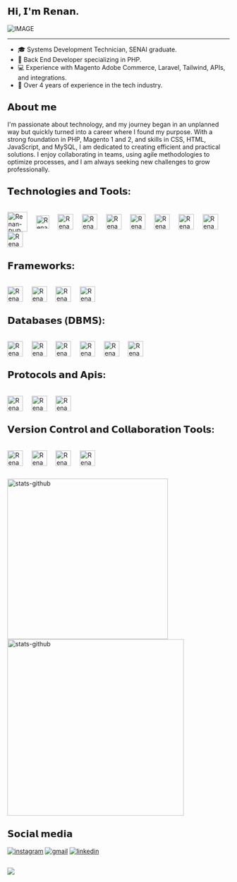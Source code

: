 ## 𝗛𝗶, 𝗜'𝗺 𝗥𝗲𝗻𝗮𝗻.

![IMAGE](https://github.com/user-attachments/assets/c1ee63a4-3d53-4c66-83a4-52bdedb853c0)

---

- 🎓 Systems Development Technician, SENAI graduate.
- 💼 Back End Developer specializing in PHP.
- 💻 Experience with Magento Adobe Commerce, Laravel, Tailwind, APIs, and integrations.
- 🚀 Over 4 years of experience in the tech industry.

## 𝗔𝗯𝗼𝘂𝘁 𝗺𝗲

I'm passionate about technology, and my journey began in an unplanned way but quickly turned into a career where I found my purpose. With a strong foundation in PHP, Magento 1 and 2, and skills in CSS, HTML, JavaScript, and MySQL, I am dedicated to creating efficient and practical solutions. I enjoy collaborating in teams, using agile methodologies to optimize processes, and I am always seeking new challenges to grow professionally.

## 𝗧𝗲𝗰𝗵𝗻𝗼𝗹𝗼𝗴𝗶𝗲𝘀 𝗮𝗻𝗱 𝗧𝗼𝗼𝗹𝘀:

<div style="display: inline-block;"><br>
    <img align="center" alt="Renan-PHP" height="45" width="45" src="https://cdn.jsdelivr.net/gh/devicons/devicon@latest/icons/php/php-original.svg">
    &nbsp;&nbsp;&nbsp;
    <img align="center" alt="Renan-JavaScript" height="30" width="30" src="https://cdn.jsdelivr.net/gh/devicons/devicon@latest/icons/javascript/javascript-original.svg">
    &nbsp;&nbsp;&nbsp;
    <img align="center" alt="Renan-HTML" height="35" width="35" src="https://cdn.jsdelivr.net/gh/devicons/devicon@latest/icons/html5/html5-original.svg">
    &nbsp;&nbsp;&nbsp;
    <img align="center" alt="Renan-CSS" height="35" width="35" src="https://cdn.jsdelivr.net/gh/devicons/devicon@latest/icons/css3/css3-original.svg">
    &nbsp;&nbsp;&nbsp;
    <img align="center" alt="Renan-Sass" height="35" width="35" src="https://cdn.jsdelivr.net/gh/devicons/devicon@latest/icons/sass/sass-original.svg">
    &nbsp;&nbsp;&nbsp;
    <img align="center" alt="Renan-Docker" height="35" width="35" src="https://cdn.jsdelivr.net/gh/devicons/devicon@latest/icons/docker/docker-original.svg">
    &nbsp;&nbsp;&nbsp;
    <img align="center" alt="Renan-Nginx" height="35" width="35" src="https://cdn.jsdelivr.net/gh/devicons/devicon@latest/icons/nginx/nginx-original.svg">
    &nbsp;&nbsp;&nbsp;
    <img align="center" alt="Renan-RabbitMQ" height="35" width="35" src="https://cdn.jsdelivr.net/gh/devicons/devicon@latest/icons/rabbitmq/rabbitmq-original.svg">
    &nbsp;&nbsp;&nbsp;
    <img align="center" alt="Renan-Postman" height="35" width="35" src="https://cdn.jsdelivr.net/gh/devicons/devicon@latest/icons/postman/postman-original.svg">
    &nbsp;&nbsp;&nbsp;
    <img align="center" alt="Renan-Insomnia" height="35" width="35" src="https://cdn.jsdelivr.net/gh/devicons/devicon@latest/icons/insomnia/insomnia-original.svg">
</div>

## 𝗙𝗿𝗮𝗺𝗲𝘄𝗼𝗿𝗸𝘀:

<div style="display: inline-block;"><br>
    <img align="center" alt="Renan-Laravel" height="35" width="35" src="https://cdn.jsdelivr.net/gh/devicons/devicon@latest/icons/laravel/laravel-original.svg">
    &nbsp;&nbsp;&nbsp;
    <img align="center" alt="Renan-Symfony" height="35" width="35" src="https://static-00.iconduck.com/assets.00/file-type-symfony-icon-1024x1024-rssfk6cn.png">
    &nbsp;&nbsp;&nbsp;
    <img align="center" alt="Renan-Tailwind" height="35" width="35" src="https://cdn.jsdelivr.net/gh/devicons/devicon@latest/icons/tailwindcss/tailwindcss-original.svg">
    &nbsp;&nbsp;&nbsp;
    <img align="center" alt="Renan-Magento" height="35" width="35" src="https://cdn.jsdelivr.net/gh/devicons/devicon@latest/icons/magento/magento-original.svg">
</div>

## 𝗗𝗮𝘁𝗮𝗯𝗮𝘀𝗲𝘀 (𝗗𝗕𝗠𝗦):

<div style="display: inline-block;"><br>
    <img align="center" alt="Renan-MySQL" height="35" width="35" src="https://cdn.jsdelivr.net/gh/devicons/devicon@latest/icons/mysql/mysql-original.svg">
    &nbsp;&nbsp;&nbsp;
    <img align="center" alt="Renan-PostgreSQL" height="35" width="35" src="https://cdn.jsdelivr.net/gh/devicons/devicon@latest/icons/postgresql/postgresql-original.svg">
    &nbsp;&nbsp;&nbsp;
    <img align="center" alt="Renan-MariaDB" height="35" width="35" src="https://cdn.jsdelivr.net/gh/devicons/devicon@latest/icons/mariadb/mariadb-original.svg">
    &nbsp;&nbsp;&nbsp;
    <img align="center" alt="Renan-SQLite" height="35" width="35" src="https://cdn.jsdelivr.net/gh/devicons/devicon@latest/icons/sqlite/sqlite-original.svg">
    &nbsp;&nbsp;&nbsp;
    <img align="center" alt="Renan-Oracle" height="35" width="35" src="https://cdn.jsdelivr.net/gh/devicons/devicon@latest/icons/oracle/oracle-original.svg">
    &nbsp;&nbsp;&nbsp;
    <img align="center" alt="Renan-Redis" height="35" width="35" src="https://cdn.jsdelivr.net/gh/devicons/devicon@latest/icons/redis/redis-original.svg">
</div>

## 𝗣𝗿𝗼𝘁𝗼𝗰𝗼𝗹𝘀 𝗮𝗻𝗱 𝗔𝗽𝗶𝘀:

<div style="display: inline-block;"><br>
    <img align="center" alt="Renan-SOAP" height="35" width="35" src="https://user-images.githubusercontent.com/25181517/192107860-9a9f0894-0e34-4ab3-964d-6297ee4c00e9.png">
    &nbsp;&nbsp;&nbsp;
    <img align="center" alt="Renan-REST" height="35" width="35" src="https://user-images.githubusercontent.com/25181517/192107858-fe19f043-c502-4009-8c47-476fc89718ad.png">
    &nbsp;&nbsp;&nbsp;
    <img align="center" alt="Renan-GraphQL" height="35" width="35" src="https://user-images.githubusercontent.com/25181517/192107856-aa92c8b1-b615-47c3-9141-ed0d29a90239.png">
    &nbsp;&nbsp;&nbsp;
</div>

## 𝗩𝗲𝗿𝘀𝗶𝗼𝗻 𝗖𝗼𝗻𝘁𝗿𝗼𝗹 𝗮𝗻𝗱 𝗖𝗼𝗹𝗹𝗮𝗯𝗼𝗿𝗮𝘁𝗶𝗼𝗻 𝗧𝗼𝗼𝗹𝘀:

<div style="display: inline-block;"><br>
    <img align="center" alt="Renan-Git" height="35" width="35" src="https://cdn.jsdelivr.net/gh/devicons/devicon@latest/icons/git/git-original.svg">
    &nbsp;&nbsp;&nbsp;
    <img align="center" alt="Renan-Bitbucket" height="35" width="35" src="https://cdn.jsdelivr.net/gh/devicons/devicon@latest/icons/bitbucket/bitbucket-original.svg">
    &nbsp;&nbsp;&nbsp;
    <img align="center" alt="Renan-GitHub" height="35" width="35" src="https://uxwing.com/wp-content/themes/uxwing/download/brands-and-social-media/github-white-icon.png">
    &nbsp;&nbsp;&nbsp;
    <img align="center" alt="Renan-Jira" height="35" width="35" src="https://cdn.jsdelivr.net/gh/devicons/devicon@latest/icons/jira/jira-original.svg">
    &nbsp;&nbsp;&nbsp;
</div>

##
<img alt="stats-github" src="https://github-readme-stats-wheat-two-53.vercel.app/api?username=RenanxD&theme=midnight-purple&hide_border=false&include_all_commits=false&count_private=false"  width="364px" />      <img alt="stats-github" src="https://github-readme-streak-stats.herokuapp.com/?user=RenanxD&theme=midnight-purple&hide_border=false"  width="400px" />

## 𝗦𝗼𝗰𝗶𝗮𝗹 𝗺𝗲𝗱𝗶𝗮

<div> 
  <a href="https://instagram.com/renan.dpaula" target="_blank"><img alt="instagram" src="https://img.shields.io/badge/Instagram-E4405F?style=for-the-badge&logo=instagram&logoColor=white" target="_blank"></a>
  <a href="mailto:renandepauladasilva@gmail.com"><img alt="gmail" src="https://img.shields.io/badge/Gmail-D14836?style=for-the-badge&logo=gmail&logoColor=white" target="_blank"></a>
  <a href="https://linkedin.com/in/renandpaula" target="_blank"><img alt="linkedin" src="https://img.shields.io/badge/-LinkedIn-%230077B5?style=for-the-badge&logo=linkedin&logoColor=white" target="_blank"></a> 
</div>

## 

![](https://komarev.com/ghpvc/?username=RenanxD&color=006bed)
